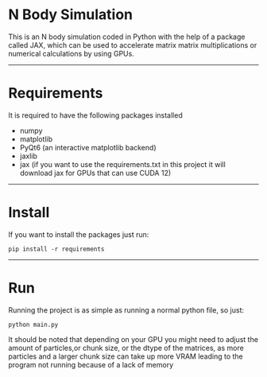 # N Body Simulation 

This is an N body simulation coded in Python with the help of a package called JAX,
which can be used to accelerate matrix matrix multiplications or numerical calculations by using GPUs.
___
# Requirements

It is required to have the following packages installed

- numpy
- matplotlib
- PyQt6 (an interactive matplotlib backend)
- jaxlib
- jax (if you want to use the requirements.txt in this project it will download jax for GPUs that can use CUDA 12)

___
# Install

If you want to install the packages just run:
```shell
pip install -r requirements
```
___
# Run

Running the project is as simple as running a normal python file, so just:
```shell
python main.py
```

It should be noted that depending on your GPU you might need to adjust the amount of particles,or chunk size, or the dtype of the matrices,
as more particles and a larger chunk size can take up more VRAM leading to the program not running because of a lack of memory
